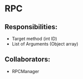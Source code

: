 # RPC

## Responsibilities:
- Target method (int ID)
- List of Arguments (Object array)

## Collaborators:
- RPCManager
